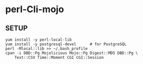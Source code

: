 # perl-Cli-mojo
## SETUP
    yum install -y perl-local-lib
    yum install -y postgresql-devel      # for PostgreSQL
    perl -Mlocal::lib >> ~/.bash_profile
    cpan -i DBD::Pg Mojolicious Mojo::Pg Digest::MD5 DBD::Pg \
        Text::CSV Time::Moment CGI CGI::Session
